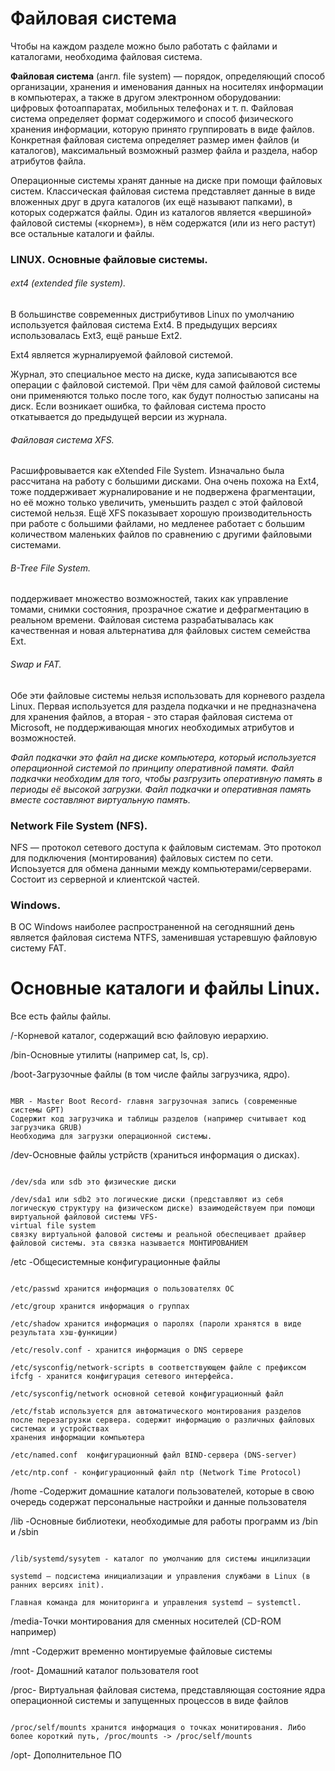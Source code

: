 # Файловая система

Чтобы на каждом разделе можно было работать с файлами и каталогами, необходима файловая система.

**Файловая система** (англ. file system) — порядок, определяющий способ организации, хранения и именования данных на носителях информации в компьютерах, а также в
другом электронном оборудовании: цифровых фотоаппаратах, мобильных телефонах и т. п. Файловая система определяет формат содержимого и способ физического хранения
информации, которую принято группировать в виде файлов. Конкретная файловая система определяет размер имен файлов (и каталогов), максимальный возможный размер файла
и раздела, набор атрибутов файла.

Операционные системы хранят данные на диске при помощи файловых систем. Классическая файловая система представляет данные в виде вложенных друг в друга каталогов (их
ещё называют папками), в которых содержатся файлы. Один из каталогов является «вершиной» файловой системы («корнем»), в нём содержатся (или из него растут) все
остальные каталоги и файлы.

### LINUX. Основные файловые системы.

###### ext4 (extended file system).
В большинстве современных дистрибутивов Linux по умолчанию используется файловая система Ext4. В предыдущих версиях использовалась Ext3, ещё раньше Ext2.

Ext4 является журналируемой файловой системой.

Журнал, это специальное место на диске, куда записываются все операции с файловой системой. При чём для самой файловой системы они применяются только после того, как
будут полностью записаны на диск. Если возникает ошибка, то файловая система просто откатывается до предыдущей версии из журнала.

###### Файловая система XFS.

Расшифровывается как eXtended File System. Изначально была рассчитана на работу с большими дисками. Она очень похожа на Ext4, тоже поддерживает журналирование и не
подвержена фрагментации, но её можно только увеличить, уменьшить раздел с этой файловой системой нельзя. Ещё XFS показывает хорошую производительность при работе с
большими файлами, но медленее работает с большим количеством маленьких файлов по сравнению с другими файловыми системами.

###### B-Tree File System.

поддерживает множество возможностей, таких как управление томами, снимки состояния, прозрачное сжатие и дефрагментацию в реальном времени. Файловая система
разрабатывалась как качественная и новая альтернатива для файловых систем семейства Ext.

###### Swap и FAT.

Обе эти файловые системы нельзя использовать для корневого раздела Linux. Первая используется для раздела подкачки и не предназначена для хранения файлов, а вторая -
это старая файловая система от Microsoft, не поддерживающая многих необходимых атрибутов и возможностей.

*Файл подкачки это файл на диске компьютера, который используется операционной системой по принципу оперативной памяти. Файл подкачки необходим для того, чтобы
разгрузить оперативную память в периоды её высокой загрузки. Файл подкачки и оперативная память вместе составляют виртуальную память.*

### Network File System (NFS).

NFS — протокол сетевого доступа к файловым системам. Это протокол для подключения (монтирования) файловых систем по сети. Испоьзуется для обмена данными между
компьютерами/серверами. Состоит из серверной и клиентской частей.

### Windows.

В ОС Windows наиболее распространенной на сегодняшний день является файловая система NTFS, заменившая устаревшую файловую систему FAT.


# Основные каталоги и файлы Linux.

Все есть файлы файлы.

/-Корневой каталог, содержащий всю файловую иерархию.

/bin-Основные утилиты (например cat, ls, cp).

/boot-Загрузочные файлы (в том числе файлы загрузчика, ядро).

```

MBR - Master Boot Record- главня загрузочная запись (современные системы GPT)
Содержит код загрузчика и таблицы разделов (например считывает код загрузчика GRUB)
Необходима для загрузки операционной системы.
```

/dev-Основные файлы устрйств (храниться информация о дисках).
```

/dev/sda или sdb это физические диски

/dev/sda1 или sdb2 это логические диски (представляют из себя логическую структуру на физическом диске) взаимодействуем при помощи виртуальной файловой системы VFS-
virtual file system
связку виртуальной фаловой системы и реальной обеспецивает драйвер файловой системы. эта связка называется МОНТИРОВАНИЕМ
```


/etc -Общесистемные конфигурационные файлы
```

/etc/passwd хранится информация о пользователях ОС

/etc/group хранится информация о группах

/etc/shadow хранится информация о паролях (пароли хранятся в виде результата хэш-функиции)

/etc/resolv.conf - хранится информация о DNS сервере

/etc/sysconfig/network-scripts в соответствующем файле с префиксом ifcfg - хранится конфигурация сетевого интерфейса.

/etc/sysconfig/network основной сетевой конфигурационный файл

/etc/fstab используется для автоматического монтирования разделов после перезагрузки сервера. содержит информацию о различных файловых системах и устройствах
хранения информации компьютера

/etc/named.conf  конфигурационный файл BIND-сервера (DNS-server)

/etc/ntp.conf - конфигурационный файл ntp (Network Time Protocol)
```

/home -Содержит домашние каталоги пользователей, которые в свою очередь содержат персональные настройки и данные пользователя

/lib -Основные библиотеки, необходимые для работы программ из /bin и /sbin
```

/lib/systemd/sysytem - каталог по умолчанию для системы инцилизации

systemd — подсистема инициализации и управления службами в Linux (в ранних версиях init).

Главная команда для мониторинга и управления systemd — systemctl.
```

/media-Точки монтирования для сменных носителей (CD-ROM например)

/mnt -Содержит временно монтируемые файловые системы

/root- Домашний каталог пользователя root

/proc- Виртуальная файловая система, представляющая состояние ядра операционной системы и запущенных процессов в виде файлов
```

/proc/self/mounts хранится информация о точках монитирования. Либо более короткий путь, /proc/mounts -> /proc/self/mounts
```

/opt- Дополнительное ПО
